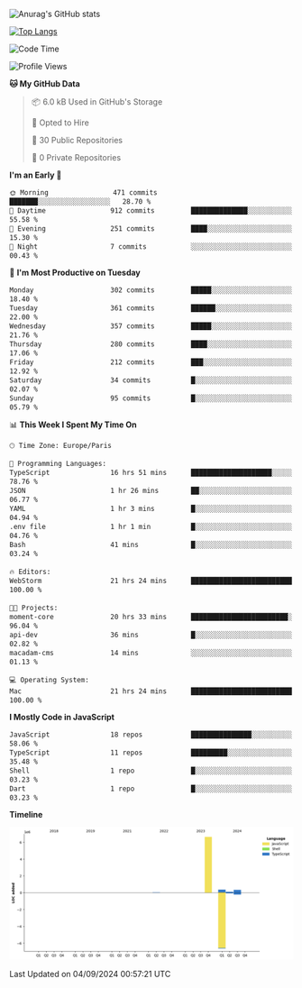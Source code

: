 ![Anurag's GitHub stats](https://github-readme-stats.vercel.app/api?username=sufiane&theme=dark&show_icons=true&count_private=true)


[![Top Langs](https://github-readme-stats.vercel.app/api/top-langs/?username=sufiane&layout=compact)](https://github.com/anuraghazra/github-readme-stats)

<!--START_SECTION:waka-->
![Code Time](http://img.shields.io/badge/Code%20Time-1%2C269%20hrs%2013%20mins-blue)

![Profile Views](http://img.shields.io/badge/Profile%20Views-0-blue)

**🐱 My GitHub Data** 

> 📦 6.0 kB Used in GitHub's Storage 
 > 
> 💼 Opted to Hire
 > 
> 📜 30 Public Repositories 
 > 
> 🔑 0 Private Repositories 
 > 
**I'm an Early 🐤** 

```text
🌞 Morning                471 commits         ███████░░░░░░░░░░░░░░░░░░   28.70 % 
🌆 Daytime                912 commits         ██████████████░░░░░░░░░░░   55.58 % 
🌃 Evening                251 commits         ████░░░░░░░░░░░░░░░░░░░░░   15.30 % 
🌙 Night                  7 commits           ░░░░░░░░░░░░░░░░░░░░░░░░░   00.43 % 
```
📅 **I'm Most Productive on Tuesday** 

```text
Monday                   302 commits         █████░░░░░░░░░░░░░░░░░░░░   18.40 % 
Tuesday                  361 commits         ██████░░░░░░░░░░░░░░░░░░░   22.00 % 
Wednesday                357 commits         █████░░░░░░░░░░░░░░░░░░░░   21.76 % 
Thursday                 280 commits         ████░░░░░░░░░░░░░░░░░░░░░   17.06 % 
Friday                   212 commits         ███░░░░░░░░░░░░░░░░░░░░░░   12.92 % 
Saturday                 34 commits          █░░░░░░░░░░░░░░░░░░░░░░░░   02.07 % 
Sunday                   95 commits          █░░░░░░░░░░░░░░░░░░░░░░░░   05.79 % 
```


📊 **This Week I Spent My Time On** 

```text
🕑︎ Time Zone: Europe/Paris

💬 Programming Languages: 
TypeScript               16 hrs 51 mins      ████████████████████░░░░░   78.76 % 
JSON                     1 hr 26 mins        ██░░░░░░░░░░░░░░░░░░░░░░░   06.77 % 
YAML                     1 hr 3 mins         █░░░░░░░░░░░░░░░░░░░░░░░░   04.94 % 
.env file                1 hr 1 min          █░░░░░░░░░░░░░░░░░░░░░░░░   04.76 % 
Bash                     41 mins             █░░░░░░░░░░░░░░░░░░░░░░░░   03.24 % 

🔥 Editors: 
WebStorm                 21 hrs 24 mins      █████████████████████████   100.00 % 

🐱‍💻 Projects: 
moment-core              20 hrs 33 mins      ████████████████████████░   96.04 % 
api-dev                  36 mins             █░░░░░░░░░░░░░░░░░░░░░░░░   02.82 % 
macadam-cms              14 mins             ░░░░░░░░░░░░░░░░░░░░░░░░░   01.13 % 

💻 Operating System: 
Mac                      21 hrs 24 mins      █████████████████████████   100.00 % 
```

**I Mostly Code in JavaScript** 

```text
JavaScript               18 repos            ███████████████░░░░░░░░░░   58.06 % 
TypeScript               11 repos            █████████░░░░░░░░░░░░░░░░   35.48 % 
Shell                    1 repo              █░░░░░░░░░░░░░░░░░░░░░░░░   03.23 % 
Dart                     1 repo              █░░░░░░░░░░░░░░░░░░░░░░░░   03.23 % 
```



**Timeline**

![Lines of Code chart](https://raw.githubusercontent.com/Sufiane/Sufiane/main/assets/bar_graph.png)


 Last Updated on 04/09/2024 00:57:21 UTC
<!--END_SECTION:waka-->


<!--
**Sufiane/sufiane** is a ✨ _special_ ✨ repository because its `README.md` (this file) appears on your GitHub profile.

Here are some ideas to get you started:

- 🔭 I’m currently working on ...
- 🌱 I’m currently learning ...
- 👯 I’m looking to collaborate on ...
- 🤔 I’m looking for help with ...
- 💬 Ask me about ...
- 📫 How to reach me: ...
- 😄 Pronouns: ...
- ⚡ Fun fact: ...
-->
